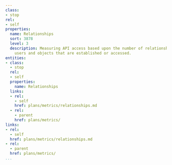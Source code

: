 ```yaml
---
class:
- stop
rel:
- self
properties:
  name: Relationships
  sort: 3878
  level: 3
  description: Measuring API access based upon the number of relationships between
    users and objects that are established or accessed.
entities:
- class:
  - stop
  rel:
  - self
  properties:
    name: Relationships
  links:
  - rel:
    - self
    href: plans/metrics/relationships.md
  - rel:
    - parent
    href: plans/metrics/
links:
- rel:
  - self
  href: plans/metrics/relationships.md
- rel:
  - parent
  href: plans/metrics/
...
```

